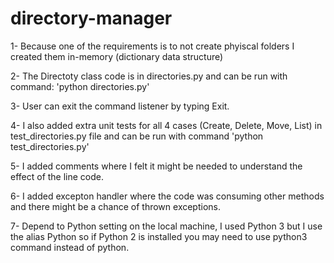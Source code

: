 # directory-manager
1- Because one of the requirements is to not create phyiscal folders I created them in-memory (dictionary data structure)

2- The Directoty class code is in directories.py and can be run with command: 'python directories.py'

3- User can exit the command listener by typing Exit.

4- I also added extra unit tests for all 4 cases (Create, Delete, Move, List) in test_directories.py file and can be run with command 'python test_directories.py'

5- I added comments where I felt it might be needed to understand the effect of the line code.

6- I added excepton handler where the code was consuming other methods and there might be a chance of thrown exceptions.

7- Depend to Python setting on the local machine, I used Python 3 but I use the alias Python so if Python 2 is installed you may need to use python3 command instead of python.


